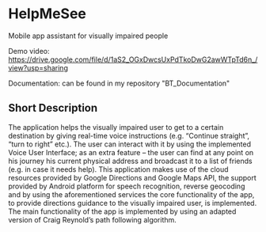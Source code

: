 # HelpMeSee
Mobile app assistant for visually impaired people

Demo video: https://drive.google.com/file/d/1aS2_OGxDwcsUxPdTkoDwG2awWTpTd6n_/view?usp=sharing

Documentation: can be found in my repository "BT_Documentation"

## Short Description

The application helps the visually impaired user to get to a certain destination by giving real-time 
voice instructions (e.g. “Continue straight”, “turn to right” etc.). The user can interact with it by using 
the implemented Voice User Interface; as an extra feature – the user can find at any point on his journey his
current physical address and broadcast it to a list of friends (e.g. in case it needs help).
This application makes use of the cloud resources provided by Google Directions and Google Maps API, 
the support provided by Android platform for speech recognition, reverse geocoding and by using the aforementioned 
services the core functionality of the app, to provide directions guidance to the visually impaired user, is implemented.
The main functionality of the app is implemented by using an adapted version of Craig Reynold’s path following algorithm.

